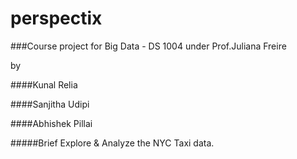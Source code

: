 # perspectix

###Course project for Big Data - DS 1004 under Prof.Juliana Freire

by

####Kunal Relia

####Sanjitha Udipi

####Abhishek Pillai


#####Brief
Explore & Analyze the NYC Taxi data.
